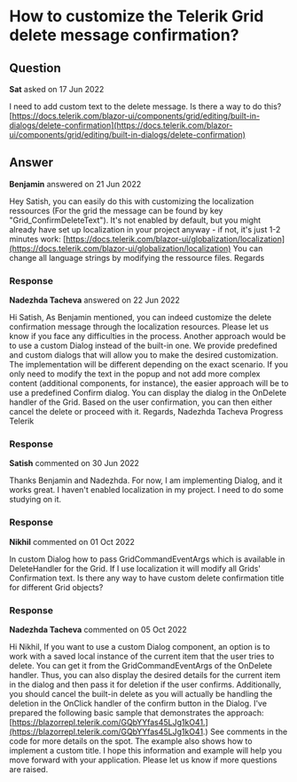# How to customize the Telerik Grid delete message confirmation?

## Question

**Sat** asked on 17 Jun 2022

I need to add custom text to the delete message. Is there a way to do this? [https://docs.telerik.com/blazor-ui/components/grid/editing/built-in-dialogs/delete-confirmation](https://docs.telerik.com/blazor-ui/components/grid/editing/built-in-dialogs/delete-confirmation)

## Answer

**Benjamin** answered on 21 Jun 2022

Hey Satish, you can easily do this with customizing the localization ressources (For the grid the message can be found by key "Grid_ConfirmDeleteText"). It's not enabled by default, but you might already have set up localization in your project anyway - if not, it's just 1-2 minutes work: [https://docs.telerik.com/blazor-ui/globalization/localization](https://docs.telerik.com/blazor-ui/globalization/localization) You can change all language strings by modifying the ressource files. Regards

### Response

**Nadezhda Tacheva** answered on 22 Jun 2022

Hi Satish, As Benjamin mentioned, you can indeed customize the delete confirmation message through the localization resources. Please let us know if you face any difficulties in the process. Another approach would be to use a custom Dialog instead of the built-in one. We provide predefined and custom dialogs that will allow you to make the desired customization. The implementation will be different depending on the exact scenario. If you only need to modify the text in the popup and not add more complex content (additional components, for instance), the easier approach will be to use a predefined Confirm dialog. You can display the dialog in the OnDelete handler of the Grid. Based on the user confirmation, you can then either cancel the delete or proceed with it. Regards, Nadezhda Tacheva Progress Telerik

### Response

**Satish** commented on 30 Jun 2022

Thanks Benjamin and Nadezhda. For now, I am implementing Dialog, and it works great. I haven't enabled localization in my project. I need to do some studying on it.

### Response

**Nikhil** commented on 01 Oct 2022

In custom Dialog how to pass GridCommandEventArgs which is available in DeleteHandler for the Grid. If I use localization it will modify all Grids' Confirmation text. Is there any way to have custom delete confirmation title for different Grid objects?

### Response

**Nadezhda Tacheva** commented on 05 Oct 2022

Hi Nikhil, If you want to use a custom Dialog component, an option is to work with a saved local instance of the current item that the user tries to delete. You can get it from the GridCommandEventArgs of the OnDelete handler. Thus, you can also display the desired details for the current item in the dialog and then pass it for deletion if the user confirms. Additionally, you should cancel the built-in delete as you will actually be handling the deletion in the OnClick handler of the confirm button in the Dialog. I've prepared the following basic sample that demonstrates the approach: [https://blazorrepl.telerik.com/GQbYYfas45LJg1kO41.](https://blazorrepl.telerik.com/GQbYYfas45LJg1kO41.) See comments in the code for more details on the spot. The example also shows how to implement a custom title. I hope this information and example will help you move forward with your application. Please let us know if more questions are raised.

